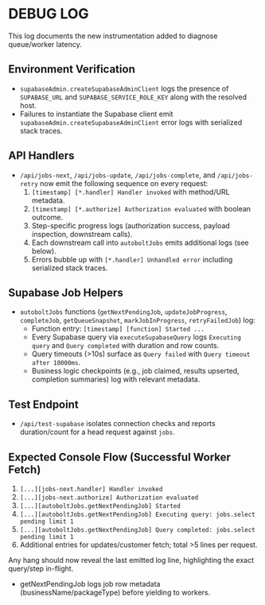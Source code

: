# DEBUG LOG

This log documents the new instrumentation added to diagnose queue/worker latency.

## Environment Verification
- `supabaseAdmin.createSupabaseAdminClient` logs the presence of `SUPABASE_URL` and `SUPABASE_SERVICE_ROLE_KEY` along with the resolved host.
- Failures to instantiate the Supabase client emit `supabaseAdmin.createSupabaseAdminClient` error logs with serialized stack traces.

## API Handlers
- `/api/jobs-next`, `/api/jobs-update`, `/api/jobs-complete`, and `/api/jobs-retry` now emit the following sequence on every request:
  1. `[timestamp] [*.handler] Handler invoked` with method/URL metadata.
  2. `[timestamp] [*.authorize] Authorization evaluated` with boolean outcome.
  3. Step-specific progress logs (authorization success, payload inspection, downstream calls).
  4. Each downstream call into `autoboltJobs` emits additional logs (see below).
  5. Errors bubble up with `[*.handler] Unhandled error` including serialized stack traces.

## Supabase Job Helpers
- `autoboltJobs` functions (`getNextPendingJob`, `updateJobProgress`, `completeJob`, `getQueueSnapshot`, `markJobInProgress`, `retryFailedJob`) log:
  - Function entry: `[timestamp] [function] Started ...`
  - Every Supabase query via `executeSupabaseQuery` logs `Executing query` and `Query completed` with duration and row counts.
  - Query timeouts (>10s) surface as `Query failed` with `Query timeout after 10000ms`.
  - Business logic checkpoints (e.g., job claimed, results upserted, completion summaries) log with relevant metadata.

## Test Endpoint
- `/api/test-supabase` isolates connection checks and reports duration/count for a head request against `jobs`.

## Expected Console Flow (Successful Worker Fetch)
1. `[...][jobs-next.handler] Handler invoked`
2. `[...][jobs-next.authorize] Authorization evaluated`
3. `[...][autoboltJobs.getNextPendingJob] Started`
4. `[...][autoboltJobs.getNextPendingJob] Executing query: jobs.select pending limit 1`
5. `[...][autoboltJobs.getNextPendingJob] Query completed: jobs.select pending limit 1`
6. Additional entries for updates/customer fetch; total >5 lines per request.

Any hang should now reveal the last emitted log line, highlighting the exact query/step in-flight.
- getNextPendingJob logs job row metadata (businessName/packageType) before yielding to workers.
